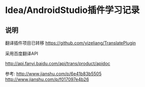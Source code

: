 # Idea/AndroidStudio插件学习记录

## 说明

翻译插件项目已转移
https://github.com/yizeliang/TranslatePlugin

采用百度翻译API

http://api.fanyi.baidu.com/api/trans/product/apidoc

参考:
http://www.jianshu.com/p/6e41b83b5505
http://www.jianshu.com/p/f017097e4b26


